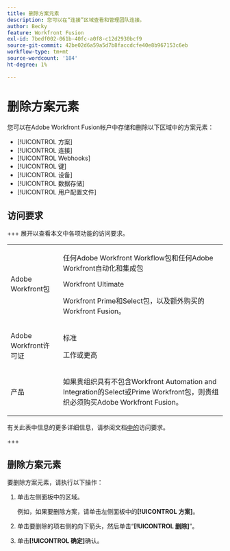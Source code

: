 ```yaml
---
title: 删除方案元素
description: 您可以在“连接”区域查看和管理团队连接。
author: Becky
feature: Workfront Fusion
exl-id: 7bedf002-061b-40fc-a0f8-c12d2930bcf9
source-git-commit: 42be02d6a59a5d7b8faccdcfe40e8b967153c6eb
workflow-type: tm+mt
source-wordcount: '184'
ht-degree: 1%

---
```


# 删除方案元素

您可以在Adobe Workfront Fusion帐户中存储和删除以下区域中的方案元素：

* [!UICONTROL 方案]
* [!UICONTROL 连接]
* [!UICONTROL Webhooks]
* [!UICONTROL 键]
* [!UICONTROL 设备]
* [!UICONTROL 数据存储]
* [!UICONTROL 用户配置文件]


## 访问要求

+++ 展开以查看本文中各项功能的访问要求。

<table style="table-layout:auto">
 <col> 
 <col> 
 <tbody> 
  <tr> 
   <td role="rowheader">Adobe Workfront包</td> 
   <td> <p>任何Adobe Workfront Workflow包和任何Adobe Workfront自动化和集成包</p><p>Workfront Ultimate</p><p>Workfront Prime和Select包，以及额外购买的Workfront Fusion。</p> </td> 
  </tr> 
  <tr data-mc-conditions=""> 
   <td role="rowheader">Adobe Workfront许可证</td> 
   <td> <p>标准</p><p>工作或更高</p> </td> 
  </tr> 
  <tr> 
   <td role="rowheader">产品</td> 
   <td>
   <p>如果贵组织具有不包含Workfront Automation and Integration的Select或Prime Workfront包，则贵组织必须购买Adobe Workfront Fusion。</li></ul>
   </td> 
  </tr>
 </tbody> 
</table>

有关此表中信息的更多详细信息，请参阅文档[中的](/help/workfront-fusion/references/licenses-and-roles/access-level-requirements-in-documentation.md)访问要求。

+++

## 删除方案元素

要删除方案元素，请执行以下操作：

1. 单击左侧面板中的区域。

   例如，如果要删除方案，请单击左侧面板中的&#x200B;**[!UICONTROL 方案]**。

1. 单击要删除的项右侧的向下箭头，然后单击“**[!UICONTROL 删除]**”。
1. 单击&#x200B;**[!UICONTROL 确定]**&#x200B;确认。
